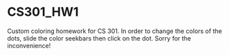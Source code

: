 # CS301_HW1
Custom coloring homework for CS 301.
In order to change the colors of the dots, slide the color seekbars then click on the dot.
Sorry for the inconvenience! 

